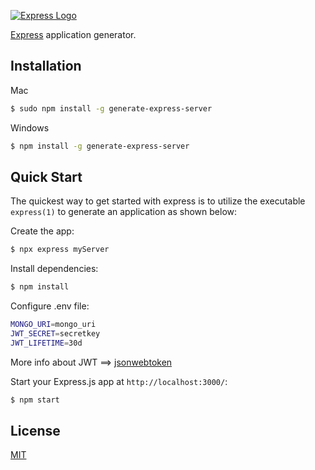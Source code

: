 [![Express Logo](https://i.cloudup.com/zfY6lL7eFa-3000x3000.png)](http://expressjs.com/)

[Express](https://www.npmjs.com/package/express) application generator.

## Installation

Mac
```sh
$ sudo npm install -g generate-express-server
```

Windows
```sh
$ npm install -g generate-express-server
```

## Quick Start

The quickest way to get started with express is to utilize the executable `express(1)` to generate an application as shown below:

Create the app:

```bash
$ npx express myServer
```

Install dependencies:

```bash
$ npm install
```

Configure .env file:

```bash
MONGO_URI=mongo_uri
JWT_SECRET=secretkey
JWT_LIFETIME=30d
```

More info about JWT ==> [jsonwebtoken](https://www.npmjs.com/package/jsonwebtoken)

Start your Express.js app at `http://localhost:3000/`:

```bash
$ npm start
```

## License

[MIT](LICENSE)
